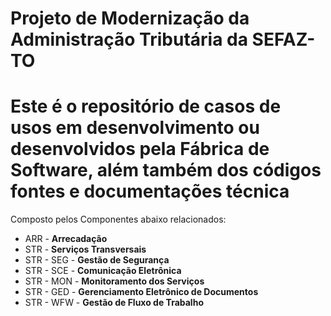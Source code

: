 ﻿# Projeto de Modernização da Administração Tributária da SEFAZ-TO

# Este é o repositório de casos de usos em desenvolvimento ou desenvolvidos pela Fábrica de Software, além também dos códigos fontes e documentações técnica

Composto pelos Componentes abaixo relacionados:

- ARR - **Arrecadação**
- STR - **Serviços Transversais**
- STR - SEG - **Gestão de Segurança**
- STR - SCE - **Comunicação Eletrônica**
- STR - MON - **Monitoramento dos Serviços**
- STR - GED - **Gerenciamento Eletrônico de Documentos**
- STR - WFW - **Gestão de Fluxo de Trabalho**
